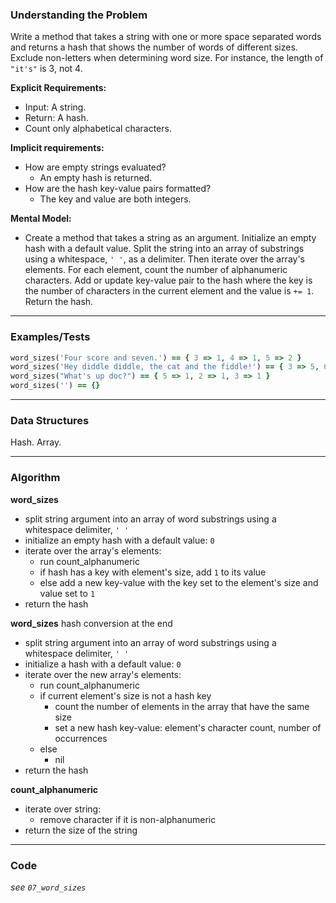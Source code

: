 ### Understanding the Problem
Write a method that takes a string with one or more space separated words and returns a hash that shows the number of words of different sizes.
Exclude non-letters when determining word size. For instance, the length of `"it's"` is 3, not 4.

**Explicit Requirements:**

- Input: A string.
- Return: A hash.
- Count only alphabetical characters.

**Implicit requirements:**

- How are empty strings evaluated?
    - An empty hash is returned.
- How are the hash key-value pairs formatted?
    - The key and value are both integers.

**Mental Model:**

- Create a method that takes a string as an argument.  Initialize an empty hash with a default value.  Split the string into an array of substrings using a whitespace, `' '`, as a delimiter.  Then iterate over the array's elements.  For each element, count the number of alphanumeric characters.  Add or update key-value pair to the hash where the key is the number of characters in the current element and the value is `+= 1`.  Return the hash.

---
### Examples/Tests
```ruby
word_sizes('Four score and seven.') == { 3 => 1, 4 => 1, 5 => 2 }
word_sizes('Hey diddle diddle, the cat and the fiddle!') == { 3 => 5, 6 => 3 }
word_sizes("What's up doc?") == { 5 => 1, 2 => 1, 3 => 1 }
word_sizes('') == {}
```
---
### Data Structures
Hash.
Array.

---
### Algorithm
**word_sizes**
- split string argument into an array of word substrings using a whitespace delimiter, `' '`
- initialize an empty hash with a default value: `0`
- iterate over the array's elements:
  - run count_alphanumeric
  - if hash has a key with element's size, add `1` to its value
  - else add a new key-value with the key set to the element's size and value set to `1`
- return the hash

**word_sizes** hash conversion at the end
- split string argument into an array of word substrings using a whitespace delimiter, `' '`
- initialize a hash with a default value: `0`
- iterate over the new array's elements:
  - run count_alphanumeric
  - if current element's size is not a hash key
    - count the number of elements in the array that have the same size
    - set a new hash key-value: element's character count, number of occurrences
  - else
    - nil
- return the hash

**count_alphanumeric**
- iterate over string:
  - remove character if it is non-alphanumeric
- return the size of the string

---
### Code
*see `07_word_sizes`*
